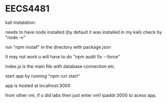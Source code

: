 # EECS4481

kali instalation:

needs to have node installed (by default it was installed in my kali) check by "node -v"

run "npm install" in the directory with package.json

It may not work u will have to do "npm audit fix --force"

index.js is the main file with database connection etc. 

start app by running "npm run start"

app is hosted at localhost:3000 

from other vm, if u did labs then just enter vm1 ipaddr:3000 to acess app. 
